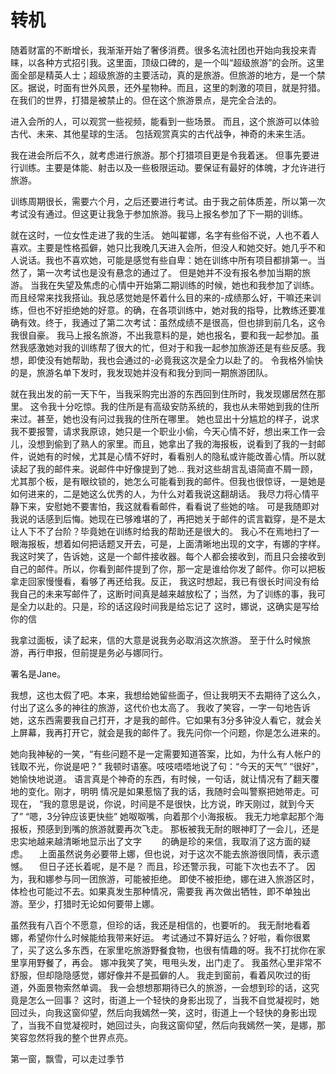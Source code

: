 
# 转机




随着财富的不断增长，我渐渐开始了奢侈消费。很多名流社团也开始向我投来青睐，以各种方式招引我。这里面，顶级口碑的，是一个叫“超级旅游”的会所。这里面全部是精英人士；超级旅游的主要活动，真的是旅游。但旅游的地方，是一个禁区。据说，时面有世外风景，还外星物种。而且，这里的刺激的项目，就是狩猎。在我们的世界，打猎是被禁止的。但在这个旅游景点，是完全合法的。

进入会所的人，可以观赏一些视频，能看到一些场景。
而且，这个旅游可以体验古代、未来、其他星球的生活。
包括观赏真实的古代战争，神奇的未来生活。

我在进会所后不久，就考虑进行旅游。那个打猎项目更是令我着迷。
但事先要进行训练。主要是体能、射击以及一些极限运动。要保证有最好的体魄，才允许进行旅游。

训练周期很长，需要六个月，之后还要进行考试。由于我之前体质差，所以第一次考试没有通过。但这更让我急于参加旅游。我马上报名参加了下一期的训练。

就在这时，一位女性走进了我的生活。
她叫翟娜，名字有些俗不说，人也不着人喜欢。主要是性格孤僻，她只比我晚几天进入会所，但没人和她交好。她几乎不和人说话。我也不喜欢她，可能是感觉有些自卑：她在训练中所有项目都排第一。当然了，第一次考试也是没有悬念的通过了。
但是她并不没有报名参加当期的旅游。
当我在失望及焦虑的心情中开始第二期训练的时候，她也和我参加了训练。而且经常来找我搭讪。我总感觉她是怀着什么目的来的-成绩那么好，干嘛还来训练，但也不好拒绝她的好意。的确，在各项训练中，她对我的指导，比教练还要准确有效。终于，我通过了第二次考试：虽然成绩不是很高，但也排到前几名，这令我很自豪。
我马上报名旅游，不出我意料的是，她也报名，要和我一起参加。虽然我感激她对我的训练帮了很大的忙，但对于和我一起参加旅游还是有些反感。我想，即使没有她帮助，我也会通过的-必竟我这次是全力以赴了的。
令我格外愉快的是，旅游名单下发时，我发现她并没有和我分到同一期旅游团队。

就在我出发的前一天下午，当我采购完出游的东西回到住所时，我发现娜居然在那里。
这令我十分吃惊。我的住所是有高级安防系统的，我也从未带她到我的住所来过。甚至，她也没有问过我我的住所在哪里。
她也显出十分尴尬的样子，说求我不要报警，请求我原谅，她只是一个职业小偷，今天心情不好，想出来工作一会儿，没想到偷到了熟人的家里。而且，她拿出了我的海报板，说看到了我的一封邮件，说她有的时候，尤其是心情不好时，看看别人的隐私或许能改善心情。所以就读起了我的邮件来。说邮件中好像提到了她...
我对这些胡言乱语简直不屑一顾，尤其那个板，是有眼纹锁的，她怎么可能看到我的邮件。但我也很惊讶，一是她是如何进来的，二是她这么优秀的人，为什么对着我说这翻胡话。
我尽力将心情平静下来，安慰她不要害怕，我这就看看邮件，看看说了些她的啥。
可是我随即对我说的话感到后悔。她现在已够难堪的了，再把她关于邮件的谎言戳穿，是不是太让人下不了台阶？毕竟她在训练时给我的帮助还是很大的。
我心不在焉地扫了一眼海报板，想着如何把话题叉开去，可是，上面清晰地出现的文字，有娜的字样。我这时笑了，告诉她，这是一个邮件接收器。每个人都会接收到，而且只会接收到自己的邮件。所以，你看到邮件提到了你，那一定是谁给你发了邮件。你可以把板拿走回家慢慢看，看够了再还给我。反正，
我这时想起，我已有很长时间没有给我自己的未来写邮件了，这断时间真是越来越放松了；当然，为了训练的事，我可是全力以赴的。只是，珍的话这段时间我是给忘记了
这时，娜说，这确实是写给你的信

我拿过面板，读了起来，信的大意是说我务必取消这次旅游。
至于什么时候旅游，再行申报，但前提是务必与娜同行。

署名是Jane。

我想，这也太假了吧。本来，我想给她留些面子，但让我明天不去期待了这么久，付出了这么多的神往的旅游，这代价也太高了。
我收了笑容，一字一句地告诉她，这东西需要我自己打开，才是我的邮件。它如果有3分多钟没人看它，就会关上屏幕，我再打开它，就会是我的邮件了。我先问你一个问题，你是怎么进来的。


 她向我神秘的一笑，“有些问题不是一定需要知道答案，比如，为什么有人帐户的钱取不光，你说是吧？”
 我顿时语塞。吱吱唔唔地说了句：“今天的天气”
 “很好”，她愉快地说道。
 语言真是个神奇的东西，有时候，一句话，就让情况有了翻天覆地的变化。刚才，明明  情况是如果惹恼了我的话，我随时会叫警察把她带走。可现在，
  “我的意思是说，你说，时间是不是很快，比方说，昨天刚过，就到今天了”
  “嗯，3分钟应该更快些”
  她呶呶嘴，向着那个小海报板。
我无力地拿起那个海报板，预感到到嘴的旅游就要再次飞走。
那板被我无耐的眼神盯了一会儿，还是忠实地越来越清晰地显示出了文字
　　的确是珍的来信，我取消了这方面的疑虑。
　上面虽然说务必要带上娜，但也说，对于这次不能去旅游很同情，表示遗憾。
　但日子还长着呢，是不是？
 而且，珍还警示我，可能下次也去不了。
   因为，我和娜参与同一团旅游，可能被拒绝。
 即使不被拒绝，娜在进入旅游区时，体检也可能过不去。如果真发生那种情况，需要我  再次做出牺牲，即不单独出游。至少，打猎时无论如何要带上娜。

虽然我有八百个不愿意，但珍的话，我还是相信的，也要听的。
我无耐地看着娜，希望你什么时候能给我带来好运。
考试通过不算好运么？好啦，看你很累了，买了这么多东西，在家里吃旅游野餐食物，也很有情趣的呀。我不打扰你在家里享用野餐了，再会。
娜冲我笑了笑，甩甩头发，出门走了。
我虽然心里非常不舒服，但却隐隐感觉，娜好像并不是孤僻的人。
我走到窗前，看着风吹过的街道，外面景物索然单调。
我一会想想那期待已久的旅游，一会想到珍的话，这究竟是怎么一回事？
这时，街道上一个轻快的身影出现了，当我不自觉凝视时，她回过头，向我这窗仰望，然后向我嫣然一笑，这时，街道上一个轻快的身影出现了，当我不自觉凝视时，她回过头，向我这窗仰望，然后向我嫣然一笑，是娜，那笑容忽然将我的整个世界点亮。








第一窗，飘雪，可以走过季节







































